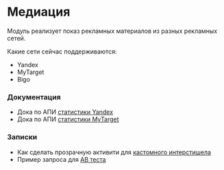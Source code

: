 # Медиация

Модуль реализует показ рекламных материалов из разных рекламных сетей.

Какие сети сейчас поддерживаются:
- Yandex
- MyTarget
- Bigo

### Документация

- Дока по АПИ [статистики Yandex](https://yandex.com/dev/partner-statistics/doc/ru/)
- Дока по АПИ [статистики MyTarget](https://target.my.com/help/partners/web/reporting_api_statistics/ru)


### Записки

- Как сделать прозрачную активити для [кастомного интерстишела](https://blog.mindorks.com/how-to-create-a-transparent-activity-in-android/)
- Пример запроса для [AB теста](https://client-api.remote-config.rustore.ru/api/get?app_id=7ddca82f-7ce8-4381-a0ef-aed0f64fcdf3) 
